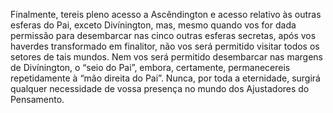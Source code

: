 ﻿Finalmente, tereis pleno acesso a Ascêndington e acesso relativo às outras esferas do Pai, exceto Divínington, mas, mesmo quando vos for dada permissão para desembarcar nas cinco outras esferas secretas, após vos haverdes transformado em finalitor, não vos será permitido visitar todos os setores de tais mundos. Nem vos será permitido desembarcar nas margens de Divínington, o “seio do Pai”, embora, certamente, permanecereis repetidamente à “mão direita do Pai”. Nunca, por toda a eternidade, surgirá qualquer necessidade de vossa presença no mundo dos Ajustadores do Pensamento.
